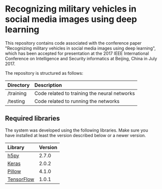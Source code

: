 # Recognizing military vehicles in social media images using deep learning

This repository contains code associated with the conference paper "Recognizing military vehicles in social media images using deep learning", which has been accepted for presentation at the 2017 IEEE International Conference on Intelligence and Security informatics at Beijing, China in July 2017.

The repository is structured as follows:

| Directory | Description |
|:---|:---|
|/training|Code related to training the neural networks|
|/testing|Code related to running the networks|

## Required libraries

The system was developed using the following libraries. Make sure you have installed at least the version described below or a newer version.

| Library | Version |
|:---|:---|
|<a href="https://www.h5py.org/">h5py</a>|2.7.0|
|<a href="https://keras.io">Keras</a>|2.0.2|
|<a href="https://python-pillow.org/">Pillow</a>|4.1.0|
|<a href="https://www.tensorflow.org/">TensorFlow</a>|1.0.1|
